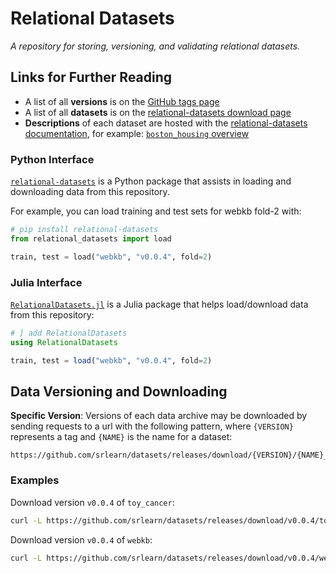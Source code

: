 # Relational Datasets

*A repository for storing, versioning, and validating relational datasets.*

## Links for Further Reading

- A list of all **versions** is on the [GitHub tags page](https://github.com/srlearn/datasets/tags)
- A list of all **datasets** is on the [relational-datasets download page](https://srlearn.github.io/relational-datasets/downloads/)
- **Descriptions** of each dataset are hosted with the [relational-datasets documentation](https://srlearn.github.io/relational-datasets/), for example: [`boston_housing` overview](https://srlearn.github.io/relational-datasets/dataset_descriptions/boston_housing/)

### Python Interface

[`relational-datasets`](https://srlearn.github.io/relational-datasets/) is a
Python package that assists in loading and downloading data from this
repository.

For example, you can load training and test sets for webkb fold-2 with:

```python
# pip install relational-datasets
from relational_datasets import load

train, test = load("webkb", "v0.0.4", fold=2)
```

### Julia Interface

[`RelationalDatasets.jl`](https://github.com/srlearn/RelationalDatasets.jl)
is a Julia package that helps load/download data from this repository:

```julia
# ] add RelationalDatasets
using RelationalDatasets

train, test = load("webkb", "v0.0.4", fold=2)
```

## Data Versioning and Downloading

**Specific Version**: Versions of each data archive may be downloaded by sending
requests to a url with the following pattern, where `{VERSION}` represents a tag
and `{NAME}` is the name for a dataset:

```
https://github.com/srlearn/datasets/releases/download/{VERSION}/{NAME}_{VERSION}.zip
```

### Examples

Download version `v0.0.4` of `toy_cancer`:

```bash
curl -L https://github.com/srlearn/datasets/releases/download/v0.0.4/toy_cancer_v0.0.4.zip > toy_cancer_v0.0.4.zip
```

Download version `v0.0.4` of `webkb`:

```bash
curl -L https://github.com/srlearn/datasets/releases/download/v0.0.4/webkb_v0.0.4.zip > webkb_v0.0.4.zip
```
